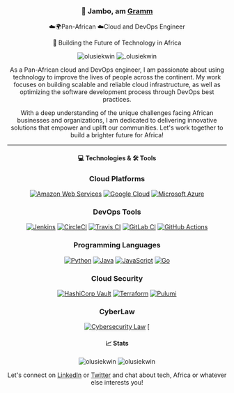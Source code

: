 <div align="center">
  <h3>👋 Jambo, am <a href="https://www.gramm.dev/" target="_blank" rel="noreferrer">Gramm</a></h3>
  <p>☁️🌍Pan-African ☁️Cloud and DevOps Engineer</p>
  <p>🚀 Building the Future of Technology in Africa</p>
</div>

<div align="center">
  <img src="https://komarev.com/ghpvc/?username=olusiekwin&label=Profile%20views&color=0e75b6&style=flat-square" alt="olusiekwin" />
  <img src="https://img.shields.io/twitter/follow/_olusiekwin?color=0e75b6&label=%20%20Follow%20%20&logo=twitter&logoColor=white&style=flat-square" alt="_olusiekwin" />
</div>

<div align="center">
  <p>As a Pan-African cloud and DevOps engineer, I am passionate about using technology to improve the lives of people across the continent. My work focuses on building scalable and reliable cloud infrastructure, as well as optimizing the software development process through DevOps best practices.</p>
  <p>With a deep understanding of the unique challenges facing African businesses and organizations, I am dedicated to delivering innovative solutions that empower and uplift our communities. Let's work together to build a brighter future for Africa!</p>
</div>


---
<div align="center">
<h4>💻 Technologies & 🛠 Tools <h4>

### Cloud Platforms

[![Amazon Web Services](https://img.shields.io/badge/AWS-232F3E?style=for-the-badge&logo=amazon-aws&logoColor=white)](#) [![Google Cloud](https://img.shields.io/badge/Google%20Cloud-4285F4?style=for-the-badge&logo=google-cloud&logoColor=white)](#) [![Microsoft Azure](https://img.shields.io/badge/Microsoft%20Azure-0089D6?style=for-the-badge&logo=microsoft-azure&logoColor=white)](#)

### DevOps Tools

[![Jenkins](https://img.shields.io/badge/Jenkins-D24939?style=for-the-badge&logo=jenkins&logoColor=white)](#) [![CircleCI](https://img.shields.io/badge/CircleCI-343434?style=for-the-badge&logo=circleci&logoColor=white)](#) [![Travis CI](https://img.shields.io/badge/Travis%20CI-3EAAAF?style=for-the-badge&logo=travis-ci&logoColor=white)](#) [![GitLab CI](https://img.shields.io/badge/GitLab%20CI-FCA121?style=for-the-badge&logo=gitlab&logoColor=white)](#) [![GitHub Actions](https://img.shields.io/badge/GitHub%20Actions-2088FF?style=for-the-badge&logo=github-actions&logoColor=white)](#)

### Programming Languages

[![Python](https://img.shields.io/badge/Python-3776AB?style=for-the-badge&logo=python&logoColor=white)](#) [![Java](https://img.shields.io/badge/Java-007396?style=for-the-badge&logo=java&logoColor=white)](#) [![JavaScript](https://img.shields.io/badge/JavaScript-F7DF1E?style=for-the-badge&logo=javascript&logoColor=black)](#) [![Go](https://img.shields.io/badge/Go-00ADD8?style=for-the-badge&logo=go&logoColor=white)](#)

### Cloud Security

[![HashiCorp Vault](https://img.shields.io/badge/HashiCorp%20Vault-000000?style=for-the-badge&logo=hashicorp&logoColor=white)](#) [![Terraform](https://img.shields.io/badge/Terraform-623CE4?style=for-the-badge&logo=terraform&logoColor=white)](#) [![Pulumi](https://img.shields.io/badge/Pulumi-663399?style=for-the-badge&logo=pulumi&logoColor=white)](#)

### CyberLaw

[![Cybersecurity Law](https://img.shields.io/badge/Cybersecurity%20Law-432a5f?style=for-the-badge&logo=law&logoColor=white)](#) [

  </div>
<div align="center">
  <h4>📈 Stats</h4>
  <img src="https://github-readme-stats.vercel.app/api/top-langs/?username=olusiekwin&layout=compact&langs_count=8&theme=algolia" alt="olusiekwin" />
  <img src="https://github-readme-stats.vercel.app/api?username=olusiekwin&show_icons=true&theme=algolia" alt="olusiekwin" />
</div>
<div align="center">
  <p>Let's connect on <a href="https://www.linkedin.com/in/olusola-ademola-014617118/" target="_blank" rel="noreferrer">LinkedIn</a> or <a href="https://twitter.com/_olusiekwin" target="_blank" rel="noreferrer">Twitter</a> and chat about tech, Africa or whatever else interests you!</p>
</div>
